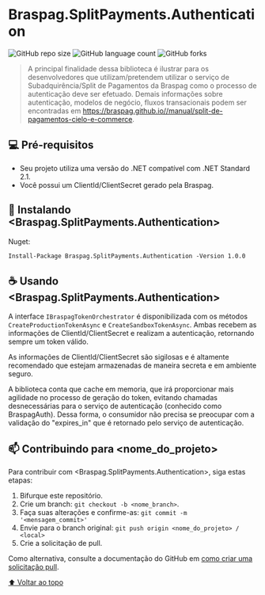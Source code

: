 # Braspag.SplitPayments.Authentication

![GitHub repo size](https://img.shields.io/github/repo-size/Brunosmag/braspag-authentication?style=for-the-badge)
![GitHub language count](https://img.shields.io/github/languages/count/Brunosmag/braspag-authentication?style=for-the-badge)
![GitHub forks](https://img.shields.io/github/forks/Brunosmag/braspag-authentication?style=for-the-badge)

> A principal finalidade dessa biblioteca é  ilustrar para os desenvolvedores que utilizam/pretendem utilizar o serviço de Subadquirência/Split de Pagamentos da Braspag como o processo de autenticação deve ser efetuado.
Demais informações sobre autenticação, modelos de negócio, fluxos transacionais podem ser encontradas em https://braspag.github.io//manual/split-de-pagamentos-cielo-e-commerce. 


## 💻 Pré-requisitos

* Seu projeto utiliza uma versão do .NET compatível com .NET Standard 2.1.
* Você possui um ClientId/ClientSecret gerado pela Braspag.

## 🚀 Instalando <Braspag.SplitPayments.Authentication>

Nuget:
```
Install-Package Braspag.SplitPayments.Authentication -Version 1.0.0
```

## ☕ Usando <Braspag.SplitPayments.Authentication>

A interface `IBraspagTokenOrchestrator` é disponibilizada com os métodos `CreateProductionTokenAsync` e `CreateSandboxTokenAsync`. Ambas recebem as informações de ClientId/ClientSecret e realizam a autenticação, retornando sempre um token válido.

As informações de ClientId/ClientSecret são sigilosas e é altamente recomendado que estejam armazenadas de maneira secreta e em ambiente seguro.

A biblioteca conta que cache em memoria, que irá proporcionar mais agilidade no processo de geração do token, evitando chamadas desnecessárias para o serviço de autenticação (conhecido como BraspagAuth). Dessa forma, o consumidor não precisa se preocupar com a validação do "expires_in" que é retornado pelo serviço de autenticação.

## 📫 Contribuindo para <nome_do_projeto>
Para contribuir com <Braspag.SplitPayments.Authentication>, siga estas etapas:

1. Bifurque este repositório.
2. Crie um branch: `git checkout -b <nome_branch>`.
3. Faça suas alterações e confirme-as: `git commit -m '<mensagem_commit>'`
4. Envie para o branch original: `git push origin <nome_do_projeto> / <local>`
5. Crie a solicitação de pull.

Como alternativa, consulte a documentação do GitHub em [como criar uma solicitação pull](https://help.github.com/en/github/collaborating-with-issues-and-pull-requests/creating-a-pull-request).

[⬆ Voltar ao topo](#braspag-authentication)<br>

